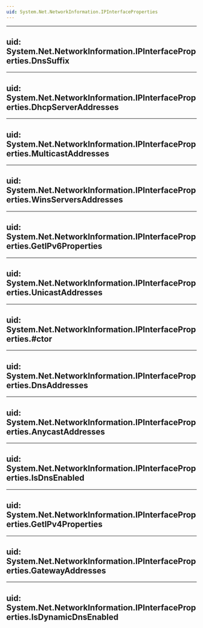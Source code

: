 ```yaml
---
uid: System.Net.NetworkInformation.IPInterfaceProperties
---
```


---
uid: System.Net.NetworkInformation.IPInterfaceProperties.DnsSuffix
---

---
uid: System.Net.NetworkInformation.IPInterfaceProperties.DhcpServerAddresses
---

---
uid: System.Net.NetworkInformation.IPInterfaceProperties.MulticastAddresses
---

---
uid: System.Net.NetworkInformation.IPInterfaceProperties.WinsServersAddresses
---

---
uid: System.Net.NetworkInformation.IPInterfaceProperties.GetIPv6Properties
---

---
uid: System.Net.NetworkInformation.IPInterfaceProperties.UnicastAddresses
---

---
uid: System.Net.NetworkInformation.IPInterfaceProperties.#ctor
---

---
uid: System.Net.NetworkInformation.IPInterfaceProperties.DnsAddresses
---

---
uid: System.Net.NetworkInformation.IPInterfaceProperties.AnycastAddresses
---

---
uid: System.Net.NetworkInformation.IPInterfaceProperties.IsDnsEnabled
---

---
uid: System.Net.NetworkInformation.IPInterfaceProperties.GetIPv4Properties
---

---
uid: System.Net.NetworkInformation.IPInterfaceProperties.GatewayAddresses
---

---
uid: System.Net.NetworkInformation.IPInterfaceProperties.IsDynamicDnsEnabled
---
